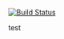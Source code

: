 [![Build Status](https://travis-ci.com/oguzhanberkeefe/iyzads.svg?branch=main)](https://travis-ci.com/oguzhanberkeefe/iyzads)

test
